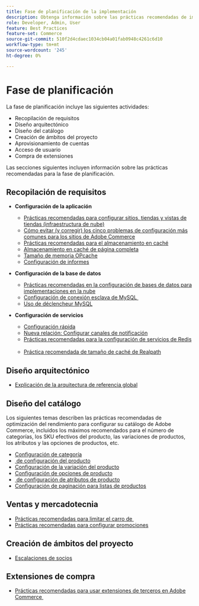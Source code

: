 ```yaml
---
title: Fase de planificación de la implementación
description: Obtenga información sobre las prácticas recomendadas de implementación para la fase de planificación de proyectos de Adobe Commerce.
role: Developer, Admin, User
feature: Best Practices
feature-set: Commerce
source-git-commit: 510f2d4cdaec1034cb04a01fab0948c4261c6d10
workflow-type: tm+mt
source-wordcount: '245'
ht-degree: 0%

---
```



# Fase de planificación

La fase de planificación incluye las siguientes actividades:

- Recopilación de requisitos
- Diseño arquitectónico
- Diseño del catálogo
- Creación de ámbitos del proyecto
- Aprovisionamiento de cuentas
- Acceso de usuario
- Compra de extensiones

Las secciones siguientes incluyen información sobre las prácticas recomendadas para la fase de planificación.

## Recopilación de requisitos

- **Configuración de la aplicación**
   - [Prácticas recomendadas para configurar sitios, tiendas y vistas de tiendas (infraestructura de nube)](sites-stores-store-views.md)
   - [Cómo evitar (y corregir) los cinco problemas de configuración más comunes para los sitios de Adobe Commerce](https://business.adobe.com/blog/how-to/usual-suspects-five-configuration-fixes-maximize-your-peak-sales)
   - [Prácticas recomendadas para el almacenamiento en caché](https://docs.magento.com/user-guide/system/cache-management.html#best-practices-for-caching)
   - [Almacenamiento en caché de página completa](https://developer.adobe.com/commerce/php/development/cache/page/public-content/)
   - [Tamaño de memoria OPcache](opcache-memory-size.md)
   - [Configuración de informes](reporting-configuration.md)

- **Configuración de la base de datos**
   - [Prácticas recomendadas en la configuración de bases de datos para implementaciones en la nube &#x200B;](database-on-cloud.md)
   - [Configuración de conexión esclava de MySQL &#x200B;](configure-mysql-slave-connection-on-cloud.md)
   - [Uso de déclencheur MySQL](mysql-triggers-usage.md)

- **Configuración de servicios**
   - [Configuración rápida](https://devdocs.magento.com/cloud/cdn/configure-fastly.html)
   - [Nueva relación: Configurar canales de notificación](https://devdocs.magento.com/cloud/project/new-relic.html#configure-notification-channels)
   - [Prácticas recomendadas para la configuración de servicios de Redis &#x200B;](redis-service-configuration.md)
   - [Práctica recomendada de tamaño de caché de Realpath](realpath-cache-size.md)

## **Diseño arquitectónico**

<!--Asset not yet integrated
- [GRA Architecture examples](https://wiki.corp.adobe.com/x/kD4ykw)
-->
- [Explicación de la arquitectura de referencia global](../../../implementation-playbook/architecture/global-reference.md)

## **Diseño del catálogo**

Los siguientes temas describen las prácticas recomendadas de optimización del rendimiento para configurar su catálogo de Adobe Commerce, incluidos los máximos recomendados para el número de categorías, los SKU efectivos del producto, las variaciones de productos, los atributos y las opciones de productos, etc.

- [Configuración de categoría](category-limits.md)
- [&#x200B; de configuración del producto](product-sku-limits.md)
- [Configuración de la variación del producto](product-variations.md)
- [Configuración de opciones de producto](product-options.md)
- [&#x200B; de configuración de atributos de producto](product-attributes-and-options.md)
- [Configuración de paginación para listas de productos](product-listing-pagination.md)

## **Ventas y mercadotecnia**

- [Prácticas recomendadas para limitar el carro de &#x200B;](product-cart.md)
- [Prácticas recomendadas para configurar promociones](product-cart-promotions.md)

## **Creación de ámbitos del proyecto**

- [Escalaciones de socios](partner-escalation.md)

## **Extensiones de compra**

- [Prácticas recomendadas para usar extensiones de terceros en Adobe Commerce &#x200B;](extensions.md)
